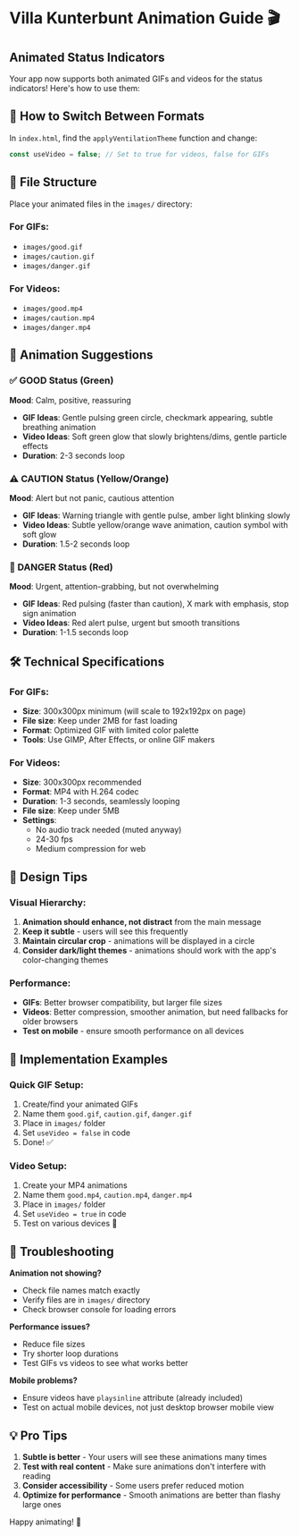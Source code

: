 # Villa Kunterbunt Animation Guide 🎬

## Animated Status Indicators

Your app now supports both animated GIFs and videos for the status indicators! Here's how to use them:

## 🔄 How to Switch Between Formats

In `index.html`, find the `applyVentilationTheme` function and change:
```javascript
const useVideo = false; // Set to true for videos, false for GIFs
```

## 📁 File Structure

Place your animated files in the `images/` directory:

### For GIFs:
- `images/good.gif`
- `images/caution.gif`  
- `images/danger.gif`

### For Videos:
- `images/good.mp4`
- `images/caution.mp4`
- `images/danger.mp4`

## 🎨 Animation Suggestions

### ✅ GOOD Status (Green)
**Mood**: Calm, positive, reassuring
- **GIF Ideas**: Gentle pulsing green circle, checkmark appearing, subtle breathing animation
- **Video Ideas**: Soft green glow that slowly brightens/dims, gentle particle effects
- **Duration**: 2-3 seconds loop

### ⚠️ CAUTION Status (Yellow/Orange)  
**Mood**: Alert but not panic, cautious attention
- **GIF Ideas**: Warning triangle with gentle pulse, amber light blinking slowly
- **Video Ideas**: Subtle yellow/orange wave animation, caution symbol with soft glow
- **Duration**: 1.5-2 seconds loop

### 🚨 DANGER Status (Red)
**Mood**: Urgent, attention-grabbing, but not overwhelming
- **GIF Ideas**: Red pulsing (faster than caution), X mark with emphasis, stop sign animation
- **Video Ideas**: Red alert pulse, urgent but smooth transitions
- **Duration**: 1-1.5 seconds loop

## 🛠️ Technical Specifications

### For GIFs:
- **Size**: 300x300px minimum (will scale to 192x192px on page)
- **File size**: Keep under 2MB for fast loading
- **Format**: Optimized GIF with limited color palette
- **Tools**: Use GIMP, After Effects, or online GIF makers

### For Videos:
- **Size**: 300x300px recommended  
- **Format**: MP4 with H.264 codec
- **Duration**: 1-3 seconds, seamlessly looping
- **File size**: Keep under 5MB
- **Settings**: 
  - No audio track needed (muted anyway)
  - 24-30 fps
  - Medium compression for web

## 🎯 Design Tips

### Visual Hierarchy:
1. **Animation should enhance, not distract** from the main message
2. **Keep it subtle** - users will see this frequently
3. **Maintain circular crop** - animations will be displayed in a circle
4. **Consider dark/light themes** - animations should work with the app's color-changing themes

### Performance:
- **GIFs**: Better browser compatibility, but larger file sizes
- **Videos**: Better compression, smoother animation, but need fallbacks for older browsers
- **Test on mobile** - ensure smooth performance on all devices

## 🚀 Implementation Examples

### Quick GIF Setup:
1. Create/find your animated GIFs
2. Name them `good.gif`, `caution.gif`, `danger.gif`
3. Place in `images/` folder
4. Set `useVideo = false` in code
5. Done! ✅

### Video Setup:
1. Create your MP4 animations
2. Name them `good.mp4`, `caution.mp4`, `danger.mp4`  
3. Place in `images/` folder
4. Set `useVideo = true` in code
5. Test on various devices 📱

## 🔧 Troubleshooting

**Animation not showing?**
- Check file names match exactly
- Verify files are in `images/` directory
- Check browser console for loading errors

**Performance issues?**
- Reduce file sizes
- Try shorter loop durations
- Test GIFs vs videos to see what works better

**Mobile problems?**
- Ensure videos have `playsinline` attribute (already included)
- Test on actual mobile devices, not just desktop browser mobile view

## 💡 Pro Tips

1. **Subtle is better** - Your users will see these animations many times
2. **Test with real content** - Make sure animations don't interfere with reading
3. **Consider accessibility** - Some users prefer reduced motion
4. **Optimize for performance** - Smooth animations are better than flashy large ones

Happy animating! 🎉
